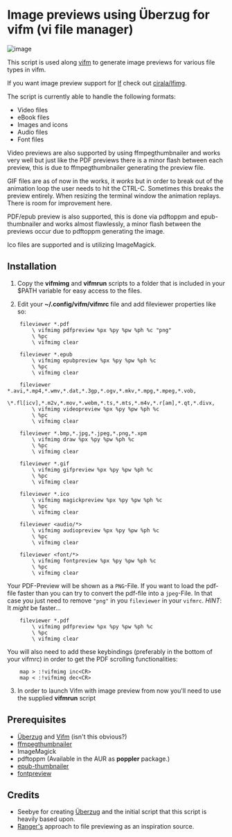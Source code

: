 # Image previews using Überzug for vifm (vi file manager)

![image](https://raw.githubusercontent.com/cirala/vifmimg/master/screenshot.png)

This script is used along [vifm](https://github.com/vifm/vifm) to generate image previews for various file types in vifm.


If you want image preview support for [lf](https://github.com/gokcehan/lf) check out [cirala/lfimg](https://github.com/cirala/lfimg).


The script is currently able to handle the following formats:
* Video files
* eBook files
* Images and icons
* Audio files
* Font files

Video previews are also supported by using ffmpegthumbnailer and works very well but just
like the PDF previews there is a minor flash between each preview, this is due to
ffmpegthumbnailer generating the preview file.

GIF files are as of now in the works, it _works_ but in order to break out of the
animation loop the user needs to hit the CTRL-C. Sometimes this breaks the preview
entirely. When resizing the terminal window the animation replays.
There is room for improvement here.

PDF/epub preview is also supported, this is done via pdftoppm and epub-thumbnailer and works almost flawlessly,
a minor flash between the previews occur due to pdftoppm generating the image.

Ico files are supported and is utilizing ImageMagick.

## Installation
1. Copy the **vifmimg** and **vifmrun** scripts to a folder that is included in your $PATH
variable for easy access to the files.

2. Edit your **~/.config/vifm/vifmrc** file and add fileviewer properties like so:


```
    fileviewer *.pdf
        \ vifmimg pdfpreview %px %py %pw %ph %c "png"
        \ %pc
        \ vifmimg clear

    fileviewer *.epub
        \ vifmimg epubpreview %px %py %pw %ph %c
        \ %pc
        \ vifmimg clear

    fileviewer *.avi,*.mp4,*.wmv,*.dat,*.3gp,*.ogv,*.mkv,*.mpg,*.mpeg,*.vob,
        \*.fl[icv],*.m2v,*.mov,*.webm,*.ts,*.mts,*.m4v,*.r[am],*.qt,*.divx,
        \ vifmimg videopreview %px %py %pw %ph %c
        \ %pc
        \ vifmimg clear

    fileviewer *.bmp,*.jpg,*.jpeg,*.png,*.xpm
        \ vifmimg draw %px %py %pw %ph %c
        \ %pc
        \ vifmimg clear

    fileviewer *.gif
        \ vifmimg gifpreview %px %py %pw %ph %c
        \ %pc
        \ vifmimg clear

    fileviewer *.ico
        \ vifmimg magickpreview %px %py %pw %ph %c
        \ %pc
        \ vifmimg clear
        
    fileviewer <audio/*>
        \ vifmimg audiopreview %px %py %pw %ph %c
        \ %pc
        \ vifmimg clear
        
    fileviewer <font/*>
        \ vifmimg fontpreview %px %py %pw %ph %c
        \ %pc
        \ vifmimg clear
```

Your PDF-Preview will be shown as a `PNG`-File. If you want to load the pdf-file faster than you can try to convert the pdf-file into a `jpeg`-File. In that case you just need to remove `"png"` in you `fileviewer` in your `vifmrc`. <cr>
*HINT*: It _might_ be faster...
```
    fileviewer *.pdf
        \ vifmimg pdfpreview %px %py %pw %ph %c
        \ %pc
        \ vifmimg clear
```

You will also need to add these keybindings (preferably in the bottom of your vifmrc) in order to get the PDF scrolling functionalities:

```
    map > :!vifmimg inc<CR>
    map < :!vifmimg dec<CR>
```

3. In order to launch Vifm with image preview from now you'll need to use the supplied
**vifmrun** script

## Prerequisites
* [Überzug](https://github.com/seebye/ueberzug) and [Vifm](https://github.com/vifm/vifm) (isn't this obvious?)
* [ffmpegthumbnailer](https://github.com/dirkvdb/ffmpegthumbnailer)
* ImageMagick
* pdftoppm (Available in the AUR as **poppler** package.)
* [epub-thumbnailer](https://github.com/marianosimone/epub-thumbnailer)
* [fontpreview](https://github.com/sdushantha/fontpreview)

## Credits
* Seebye for creating [Überzug](https://github.com/seebye/ueberzug) and the initial script
that this script is heavily based upon.
* [Ranger's](https://github.com/ranger/ranger) approach to file previewing as an
inspiration source.

